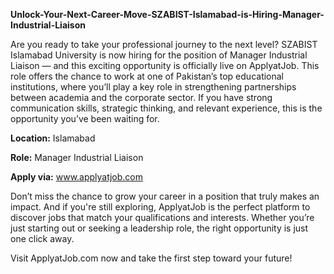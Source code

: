 **Unlock-Your-Next-Career-Move-SZABIST-Islamabad-is-Hiring-Manager-Industrial-Liaison**

Are you ready to take your professional journey to the next level? SZABIST Islamabad University is now hiring for the position of Manager Industrial Liaison — and this exciting opportunity is officially live on ApplyatJob.
This role offers the chance to work at one of Pakistan’s top educational institutions, where you’ll play a key role in strengthening partnerships between academia and the corporate sector. If you have strong communication skills, strategic thinking, and relevant experience, this is the opportunity you’ve been waiting for.

**Location:** Islamabad

**Role:** Manager Industrial Liaison

**Apply via:** www.applyatjob.com

Don’t miss the chance to grow your career in a position that truly makes an impact.
And if you're still exploring, ApplyatJob is the perfect platform to discover jobs that match your qualifications and interests. Whether you’re just starting out or seeking a leadership role, the right opportunity is just one click away.

Visit ApplyatJob.com now and take the first step toward your future!

